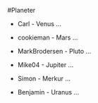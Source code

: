 #Planeter

- Carl - Venus
...

- cookieman - Mars
...

- MarkBrodersen - Pluto
...

- Mike04 - Jupiter
...

- Simon - Merkur
...

- Benjamin - Uranus
...

